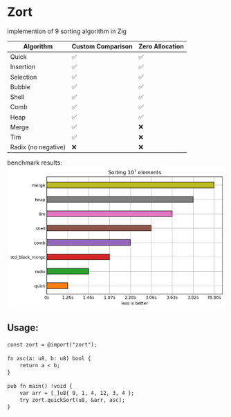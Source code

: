 # Zort

implemention of 9 sorting algorithm in Zig

| Algorithm           | Custom Comparison | Zero Allocation |
| ------------------- | ----------------- | --------------- |
| Quick               | ✅                | ✅              |
| Insertion           | ✅                | ✅              |
| Selection           | ✅                | ✅              |
| Bubble              | ✅                | ✅              |
| Shell               | ✅                | ✅              |
| Comb                | ✅                | ✅              |
| Heap                | ✅                | ✅              |
| Merge               | ✅                | ❌              |
| Tim                 | ✅                | ❌              |
| Radix (no negative) | ❌                | ❌              |

benchmark results:
![exec_time.png](/benchmark/image/exec_time.png)

## Usage:

```zig
const zort = @import("zort");

fn asc(a: u8, b: u8) bool {
    return a < b;
}

pub fn main() !void {
    var arr = [_]u8{ 9, 1, 4, 12, 3, 4 };
    try zort.quickSort(u8, &arr, asc);
}
```
